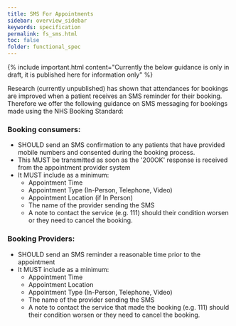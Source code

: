 ```yaml
---
title: SMS For Appointments
sidebar: overview_sidebar
keywords: specification
permalink: fs_sms.html
toc: false
folder: functional_spec
---
```


{% include important.html content="Currently the below guidance is only in draft, it is published here for information only" %}

Research (currently unpublished) has shown that attendances for bookings are improved when a patient receives an SMS reminder for their booking. Therefore we offer the following guidance on SMS messaging for bookings made using the NHS Booking Standard:

### Booking consumers:
*	SHOULD send an SMS confirmation to any patients that have provided mobile numbers and consented during the booking process.
* This MUST be transmitted as soon as the '200OK' response is received from the appointment provider system
* It MUST include as a minimum:
     * Appointment Time
     * Appointment Type (In-Person, Telephone, Video)
     * Appointment Location (if In Person)
     * The name of the provider sending the SMS
     * A note to contact the service (e.g. 111) should their condition worsen or they need to cancel the booking.

### Booking Providers:
* SHOULD send an SMS reminder  a reasonable time prior to the appointment
* It MUST include as a minimum:
     * Appointment Time
     * Appointment Location
     * Appointment Type (In-Person, Telephone, Video)
     * The name of the provider sending the SMS
     * A note to contact the service that made the booking (e.g. 111) should their condition worsen or they need to cancel the booking.
